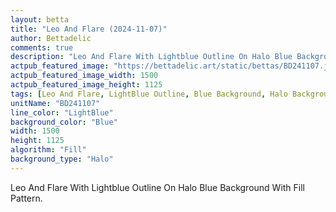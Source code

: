 ```yaml
---
layout: betta
title: "Leo And Flare (2024-11-07)"
author: Bettadelic
comments: true
description: "Leo And Flare With Lightblue Outline On Halo Blue Background With Fill Pattern."
actpub_featured_image: "https://bettadelic.art/static/bettas/BD241107.jpg"
actpub_featured_image_width: 1500
actpub_featured_image_height: 1125
tags: [Leo And Flare, LightBlue Outline, Blue Background, Halo Background Pattern, Fill Pattern, November 2024]
unitName: "BD241107"
line_color: "LightBlue"
background_color: "Blue"
width: 1500
height: 1125
algorithm: "Fill"
background_type: "Halo"
---
```


Leo And Flare With Lightblue Outline On Halo Blue Background With Fill Pattern.
